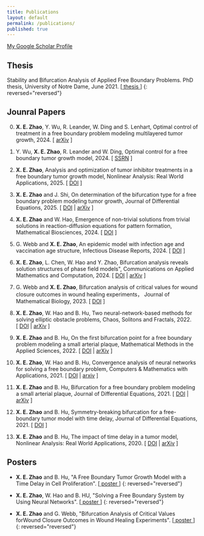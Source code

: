 ```yaml
---
title: Publications
layout: default
permalink: /publications/
published: true
---
```


<a href="https://scholar.google.com/citations?user=jlRNTa8AAAAJ&hl=en">My Google Scholar Profile</a>

## Thesis
Stability and Bifurcation Analysis of Applied Free Boundary Problems. PhD thesis, University of Notre Dame, June 2021. [[ thesis ](https://drive.google.com/file/d/1Mrph0rRfZuhuKckJBSTx0xkz_KzfTBI9/view?usp=sharing)]
{: reversed="reversed"}


## Jounral Papers
0. <b>X. E. Zhao</b>, Y. Wu, R. Leander, W. Ding and S. Lenhart, Optimal control of treatment in a free boundary problem modeling multilayered tumor growth, 2024. [&nbsp;<a href="https://arxiv.org/abs/2410.14114">arXiv</a>&nbsp;]

0. Y. Wu, <b>X. E. Zhao</b>, R. Leander and W. Ding, Optimal control for a free boundary tumor growth model, 2024. [&nbsp;<a href="http://dx.doi.org/10.2139/ssrn.4951382">SSRN</a>&nbsp;]

0. <b>X. E. Zhao</b>, Analysis and optimization of tumor inhibitor treatments in a free boundary tumor growth model, Nonlinear Analysis: Real World Applications, 2025. [&nbsp;<a href="https://authors.elsevier.com/a/1l7LJ5Dp%7E-tRtU">DOI</a>&nbsp;]

0. <b>X. E. Zhao</b> and J. Shi, On determination of the bifurcation type for a free boundary problem modeling tumor growth, Journal of Differential Equations, 2025. [&nbsp;<a href="https://www.sciencedirect.com/science/article/pii/S0022039625003791">DOI</a>&nbsp;|
<a href="https://arxiv.org/abs/2502.15065">arXiv</a>&nbsp;]

0. <b>X. E. Zhao</b> and W. Hao, Emergence of non-trivial solutions from trivial solutions in reaction-diffusion equations for
pattern formation, Mathematical Biosciences, 2024. [&nbsp;<a href="https://www.sciencedirect.com/science/article/pii/S0025556424000828">DOI</a>&nbsp;]

0. G. Webb and <b>X. E. Zhao</b>, An epidemic model with infection age and vaccination age structure, Infectious Disease Reports, 2024. [&nbsp;<a href="https://www.mdpi.com/2036-7449/16/1/4">DOI</a>&nbsp;]

0. <b>X. E. Zhao</b>, L. Chen, W. Hao and Y. Zhao, Bifurcation analysis reveals solution structures of phase field models", Communications on Applied Mathematics and Computation, 2024. [&nbsp;<a href="https://link.springer.com/article/10.1007/s42967-022-00221-1">DOI</a>&nbsp;|
<a href="https://arxiv.org/abs/2210.06691">arXiv</a>&nbsp;]

0. G. Webb and <b>X. E. Zhao</b>, Bifurcation analysis of critical values for wound closure outcomes in wound healing experiments， Journal of Mathematical Biology, 2023. [&nbsp;<a href="https://link.springer.com/article/10.1007/s00285-023-01896-7">DOI</a>&nbsp;]

0. <b>X. E. Zhao</b>, W. Hao and B. Hu, Two neural-network-based methods for solving elliptic obstacle problems, Chaos, Solitons and Fractals, 2022. [&nbsp;<a href="https://www.sciencedirect.com/science/article/abs/pii/S0960077922005239">DOI</a>&nbsp;|
<a href="https://arxiv.org/abs/2111.01761">arXiv</a>&nbsp;]

0. <b>X. E. Zhao</b> and B. Hu, On the first bifurcation point for a free boundary problem modeling a small arterial plaque, Mathematical Methods in the Applied Sciences, 2022. [&nbsp;<a href="https://onlinelibrary.wiley.com/doi/abs/10.1002/mma.8087">DOI</a>&nbsp;|
<a href="https://arxiv.org/abs/2011.01528">arXiv</a>&nbsp;]

0. <b>X. E. Zhao</b>, W. Hao and B. Hu, Convergence analysis of neural networks for solving a free boundary problem, Computers & Mathematics with Applications, 2021. [&nbsp;<a href="https://www.sciencedirect.com/science/article/pii/S0898122121001139?casa_token=o-RVbd0DHt0AAAAA:-WRnFnAO1k8AXBPk-2dFYNKJJkQ6fz9To45_M6OhZzpuZ0SmrfUutiIcq5FFkTicF5CvqItvyw">DOI</a>&nbsp;|
<a href="https://arxiv.org/abs/2011.00315">arxiv</a>&nbsp;]

0. <b>X. E. Zhao</b> and B. Hu, Bifurcation for a free boundary problem modeling a small arterial plaque, Journal of Differential Equations, 2021. [&nbsp;<a href="https://www.sciencedirect.com/science/article/abs/pii/S002203962100231X">DOI</a>&nbsp;|
<a href="https://arxiv.org/abs/2008.02407">arXiv</a>&nbsp;]

0. <b>X. E. Zhao</b> and B. Hu, Symmetry-breaking bifurcation for a free-boundary tumor model with time delay, Journal of Differential Equations, 2021. [&nbsp;<a href="https://www.sciencedirect.com/science/article/abs/pii/S0022039620300280">DOI</a>&nbsp;]


0. <b>X. E. Zhao</b> and B. Hu, The impact of time delay in a tumor model, Nonlinear Analysis: Real World Applications, 2020. [&nbsp;<a href="https://www.sciencedirect.com/science/article/abs/pii/S1468121818312732">DOI</a>&nbsp;|
<a href="https://arxiv.org/abs/1907.01148">arXiv</a>&nbsp;]















## Posters
* <b>X. E. Zhao</b> and B. Hu, "A Free Boundary Tumor Growth Model with a Time Delay in Cell Proliferation". [[ poster ](https://drive.google.com/file/d/150LiQvIaTKNHumH_hkT1VzfNzhzMAI03/view?usp=sharing)]
{: reversed="reversed"}

* <b>X. E. Zhao</b>, W. Hao and B. HU, "Solving a Free Boundary System by Using Neural Networks". [[ poster ](https://drive.google.com/file/d/145iRWgocVOQzJa5CstVUh1dYVMu0rz7L/view?usp=sharing)]
{: reversed="reversed"}

* <b>X. E. Zhao</b> and G. Webb, "Bifurcation Analysis of Critical Values forWound Closure Outcomes in Wound Healing Experiments". [[ poster ](https://drive.google.com/file/d/1-zAy2c2-1LoJ6ZnUzD3ktGPXwTQZTTew/view)]
{: reversed="reversed"}




